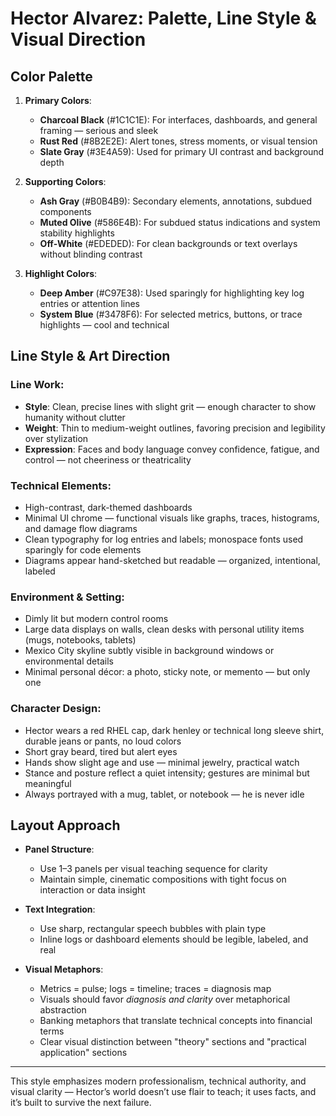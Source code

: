 # Hector Alvarez: Palette, Line Style & Visual Direction

## Color Palette

1. **Primary Colors**:
   - **Charcoal Black** (#1C1C1E): For interfaces, dashboards, and general framing — serious and sleek
   - **Rust Red** (#8B2E2E): Alert tones, stress moments, or visual tension
   - **Slate Gray** (#3E4A59): Used for primary UI contrast and background depth

2. **Supporting Colors**:
   - **Ash Gray** (#B0B4B9): Secondary elements, annotations, subdued components
   - **Muted Olive** (#586E4B): For subdued status indications and system stability highlights
   - **Off-White** (#EDEDED): For clean backgrounds or text overlays without blinding contrast

3. **Highlight Colors**:
   - **Deep Amber** (#C97E38): Used sparingly for highlighting key log entries or attention lines
   - **System Blue** (#3478F6): For selected metrics, buttons, or trace highlights — cool and technical

## Line Style & Art Direction

### Line Work:
- **Style**: Clean, precise lines with slight grit — enough character to show humanity without clutter
- **Weight**: Thin to medium-weight outlines, favoring precision and legibility over stylization
- **Expression**: Faces and body language convey confidence, fatigue, and control — not cheeriness or theatricality

### Technical Elements:
- High-contrast, dark-themed dashboards
- Minimal UI chrome — functional visuals like graphs, traces, histograms, and damage flow diagrams
- Clean typography for log entries and labels; monospace fonts used sparingly for code elements
- Diagrams appear hand-sketched but readable — organized, intentional, labeled

### Environment & Setting:
- Dimly lit but modern control rooms
- Large data displays on walls, clean desks with personal utility items (mugs, notebooks, tablets)
- Mexico City skyline subtly visible in background windows or environmental details
- Minimal personal décor: a photo, sticky note, or memento — but only one

### Character Design:
- Hector wears a red RHEL cap, dark henley or technical long sleeve shirt, durable jeans or pants, no loud colors
- Short gray beard, tired but alert eyes
- Hands show slight age and use — minimal jewelry, practical watch
- Stance and posture reflect a quiet intensity; gestures are minimal but meaningful
- Always portrayed with a mug, tablet, or notebook — he is never idle

## Layout Approach

- **Panel Structure**:
  - Use 1–3 panels per visual teaching sequence for clarity
  - Maintain simple, cinematic compositions with tight focus on interaction or data insight

- **Text Integration**:
  - Use sharp, rectangular speech bubbles with plain type
  - Inline logs or dashboard elements should be legible, labeled, and real

- **Visual Metaphors**:
  - Metrics = pulse; logs = timeline; traces = diagnosis map
  - Visuals should favor *diagnosis and clarity* over metaphorical abstraction
   - Banking metaphors that translate technical concepts into financial terms
   - Clear visual distinction between "theory" sections and "practical application" sections
---

This style emphasizes modern professionalism, technical authority, and visual clarity — Hector’s world doesn’t use flair to teach; it uses facts, and it’s built to survive the next failure.
